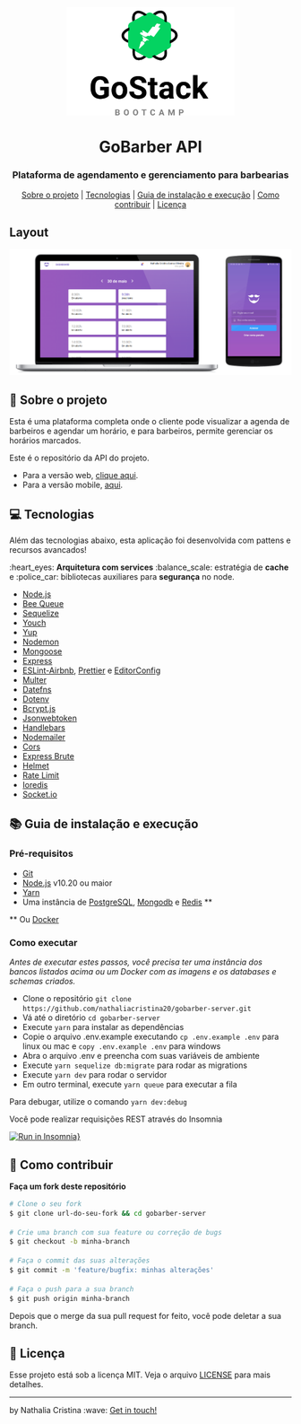 <p align="center">
    <img width="300" align="center" src=".github/gostack.svg">   
</p>

<h1 align="center">
    GoBarber API
</h1>

<h3 align="center">
Plataforma de agendamento e gerenciamento para barbearias
</h3>

<p align="center">
  <a href="#rocket-sobre-o-projeto">Sobre o projeto</a> | <a href="#computer-tecnologias">Tecnologias</a> | <a href="#books-guia-de-instalação-e-execução">Guia de instalação e execução</a> | <a href="#pencil-como-contribuir">Como contribuir</a> | <a href="#page_with_curl-licença">Licença</a>
</p>

## Layout

<img src=".github/gobarber.png">

## :rocket: Sobre o projeto

<p>Esta é uma plataforma completa onde o cliente pode visualizar a agenda de barbeiros e agendar um horário, 
e para barbeiros, permite gerenciar os horários marcados.</p> 

<p>Este é o repositório da API do projeto.</p>
<ul>
  <li>Para a versão web, <a href="https://github.com/nathaliacristina20/gobarber-web">clique aqui</a>.</li>
  <li>Para a versão mobile, <a href="https://github.com/nathaliacristina20/gobarber-mobile">aqui</a>.</li>
</ul>

## :computer: Tecnologias

Além das tecnologias abaixo, esta aplicação foi desenvolvida com pattens e recursos avancados! 
<p>:heart_eyes: <strong>Arquitetura com services</strong> :balance_scale: estratégia de <strong>cache</strong> e :police_car: bibliotecas auxiliares para <strong>segurança</strong> no node.</p>
    
- [Node.js](https://nodejs.org/en/)
- [Bee Queue](https://github.com/bee-queue/bee-queue)
- [Sequelize](https://sequelize.org/)
- [Youch](https://github.com/poppinss/youch)
- [Yup](https://github.com/jquense/yup)
- [Nodemon](https://nodemon.io/) 
- [Mongoose](https://mongoosejs.com/)
- [Express](https://expressjs.com/pt-br/)
- [ESLint-Airbnb](https://eslint.org/), [Prettier](https://prettier.io/) e [EditorConfig](https://editorconfig.org/)
- [Multer](https://github.com/expressjs/multer)
- [Datefns](https://date-fns.org/)
- [Dotenv](https://github.com/motdotla/dotenv)
- [Bcrypt.js](https://github.com/dcodeIO/bcrypt.js/)
- [Jsonwebtoken](https://github.com/auth0/node-jsonwebtoken)
- [Handlebars](https://handlebarsjs.com/)
- [Nodemailer](https://nodemailer.com/about/)
- [Cors](https://github.com/expressjs/cors)
- [Express Brute](https://github.com/AdamPflug/express-brute)
- [Helmet](https://github.com/helmetjs/helmet)
- [Rate Limit](https://github.com/iugu/rate-limiting)
- [Ioredis](https://github.com/luin/ioredis)
- [Socket.io](https://socket.io/)

## :books: Guia de instalação e execução

### Pré-requisitos

- [Git](https://git-scm.com/)
- [Node.js](https://nodejs.org/en/) v10.20 ou maior
- [Yarn](https://yarnpkg.com/)
- Uma instância de [PostgreSQL](https://www.postgresql.org/), [Mongodb](https://www.mongodb.com/) e [Redis](https://redis.io/) **

** Ou [Docker](https://www.docker.com/) 

### Como executar

<i>Antes de executar estes passos, você precisa ter uma instância dos bancos listados acima ou um Docker com as imagens e os databases e schemas criados.</i>

- Clone o repositório ```git clone https://github.com/nathaliacristina20/gobarber-server.git```
- Vá até o diretório ```cd gobarber-server```
- Execute ```yarn``` para instalar as dependências
- Copie o arquivo .env.example executando ```cp .env.example .env``` para linux ou mac e ```copy .env.example .env``` para windows
- Abra o arquivo .env e preencha com suas variáveis de ambiente
- Execute ```yarn sequelize db:migrate``` para rodar as migrations 
- Execute ```yarn dev``` para rodar o servidor
- Em outro terminal, execute ```yarn queue``` para executar a fila

Para debugar, utilize o comando ```yarn dev:debug```

Você pode realizar requisições REST através do Insomnia

[![Run in Insomnia}](https://insomnia.rest/images/run.svg)](https://insomnia.rest/run/?label=GoBarber&uri=https%3A%2F%2Fraw.githubusercontent.com%2Fnathaliacristina20%2Fgobarber-server%2Fmaster%2F.github%2FInsomnia_2020-05-26.json)

## :pencil: Como contribuir

<b>Faça um fork deste repositório</b>

```bash
# Clone o seu fork
$ git clone url-do-seu-fork && cd gobarber-server

# Crie uma branch com sua feature ou correção de bugs
$ git checkout -b minha-branch

# Faça o commit das suas alterações
$ git commit -m 'feature/bugfix: minhas alterações'

# Faça o push para a sua branch
$ git push origin minha-branch
```

Depois que o merge da sua pull request for feito, você pode deletar a sua branch.

## :page_with_curl: Licença

Esse projeto está sob a licença MIT. Veja o arquivo <a href="https://github.com/nathaliacristina20/be-the-hero/blob/master/LICENSE">LICENSE</a> para mais detalhes.

<hr />
<p>by Nathalia Cristina :wave: <a href="https://linktr.ee/nathaliacristina20">Get in touch!</a></p>
